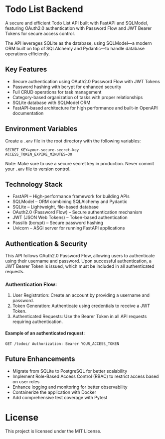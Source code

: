 # Todo List Backend

A secure and efficient Todo List API built with FastAPI and SQLModel, featuring OAuth2.0 authentication with Password Flow and JWT Bearer Tokens for secure access control.

The API leverages SQLite as the database, using SQLModel—a modern ORM built on top of SQLAlchemy and Pydantic—to handle database operations efficiently.

## Key Features

- Secure authentication using OAuth2.0 Password Flow with JWT Tokens
- Password hashing with bcrypt for enhanced security
- Full CRUD operations for task management
- Category-based organization of tasks with proper relationships
- SQLite database with SQLModel ORM
- FastAPI-based architecture for high performance and built-in OpenAPI documentation

## Environment Variables

Create a `.env` file in the root directory with the following variables:

```
SECRET_KEY=your-secure-secret-key
ACCESS_TOKEN_EXPIRE_MINUTES=30
```

Note: Make sure to use a secure secret key in production. Never commit your `.env` file to version control.

## Technology Stack

- FastAPI – High-performance framework for building APIs
- SQLModel – ORM combining SQLAlchemy and Pydantic
- SQLite – Lightweight, file-based database
- OAuth2.0 (Password Flow) – Secure authentication mechanism
- JWT (JSON Web Tokens) – Token-based authentication
- Passlib (bcrypt) – Secure password hashing
- Uvicorn – ASGI server for running FastAPI applications

## Authentication & Security

This API follows OAuth2.0 Password Flow, allowing users to authenticate using their username and password. Upon successful authentication, a JWT Bearer Token is issued, which must be included in all authenticated requests.

### Authentication Flow:

1. User Registration: Create an account by providing a username and password.
2. Token Generation: Authenticate using credentials to receive a JWT Token.
3. Authenticated Requests: Use the Bearer Token in all API requests requiring authentication.

#### Example of an authenticated request:

`GET /todos/
Authorization: Bearer YOUR_ACCESS_TOKEN`

## Future Enhancements

- Migrate from SQLite to PostgreSQL for better scalability
- Implement Role-Based Access Control (RBAC) to restrict access based on user roles
- Enhance logging and monitoring for better observability
- Containerize the application with Docker
- Add comprehensive test coverage with Pytest

# License

This project is licensed under the MIT License.
